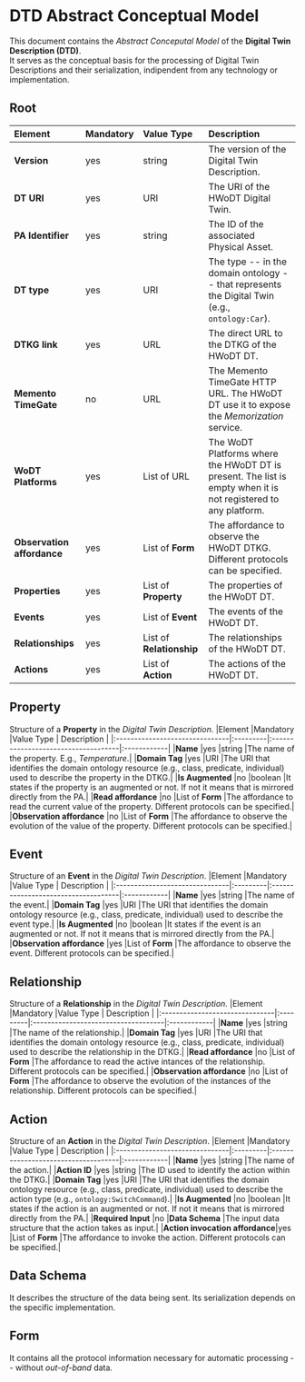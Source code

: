 # DTD Abstract Conceptual Model
This document contains the *Abstract Conceputal Model* of the **Digital Twin Description (DTD)**. \
It serves as the conceptual basis for the processing of Digital Twin Descriptions and their serialization, indipendent from any technology or implementation.

## Root

|Element                         |Mandatory |Value Type                           | Description |
|:-------------------------------|:---------|:------------------------------------|:------------|
|**Version**                     |yes       |string                               |The version of the Digital Twin Description.|
|**DT URI**                      |yes       |URI                                  |The URI of the HWoDT Digital Twin.|
|**PA Identifier**               |yes       |string                               |The ID of the associated Physical Asset.|
|**DT type**                     |yes       |URI                                  |The type -- in the domain ontology -- that represents the Digital Twin (e.g., `ontology:Car`).|
|**DTKG link**                   |yes       |URL                                  |The direct URL to the DTKG of the HWoDT DT.|
|**Memento TimeGate**            |no        |URL                                  |The Memento TimeGate HTTP URL. The HWoDT DT use it to expose the *Memorization* service.|
|**WoDT Platforms**              |yes       |List of URL                          |The WoDT Platforms where the HWoDT DT is present. The list is empty when it is not registered to any platform.|
|**Observation affordance**      |yes       |List of **Form**                     |The affordance to observe the HWoDT DTKG. Different protocols can be specified.|
|**Properties**                  |yes       |List of **Property**                 |The properties of the HWoDT DT.|
|**Events**                      |yes       |List of **Event**                    |The events of the HWoDT DT.|
|**Relationships**               |yes       |List of **Relationship**             |The relationships of the HWoDT DT.|
|**Actions**                     |yes       |List of **Action**                   |The actions of the HWoDT DT.|

## Property
Structure of a **Property** in the *Digital Twin Description*.
|Element                         |Mandatory |Value Type                           | Description |
|:-------------------------------|:---------|:------------------------------------|:------------|
|**Name**                        |yes       |string                               |The name of the property. E.g., *Temperature*.|
|**Domain Tag**                  |yes       |URI                                  |The URI that identifies the domain ontology resource (e.g., class, predicate, individual) used to describe the property in the DTKG.|
|**Is Augmented**                |no        |boolean                              |It states if the property is an augmented or not. If not it means that is mirrored directly from the PA.|
|**Read affordance**             |no        |List of **Form**                     |The affordance to read the current value of the property. Different protocols can be specified.|
|**Observation affordance**      |no        |List of **Form**                     |The affordance to observe the evolution of the value of the property. Different protocols can be specified.|

## Event
Structure of an **Event** in the *Digital Twin Description*.
|Element                         |Mandatory |Value Type                           | Description |
|:-------------------------------|:---------|:------------------------------------|:------------|
|**Name**                        |yes       |string                               |The name of the event.|
|**Domain Tag**                  |yes       |URI                                  |The URI that identifies the domain ontology resource (e.g., class, predicate, individual) used to describe the event type.|
|**Is Augmented**                |no        |boolean                              |It states if the event is an augmented or not. If not it means that is mirrored directly from the PA.|
|**Observation affordance**      |yes        |List of **Form**                    |The affordance to observe the event. Different protocols can be specified.|

## Relationship
Structure of a **Relationship** in the *Digital Twin Description*.
|Element                         |Mandatory |Value Type                           | Description |
|:-------------------------------|:---------|:------------------------------------|:------------|
|**Name**                        |yes       |string                               |The name of the relationship.|
|**Domain Tag**                  |yes       |URI                                  |The URI that identifies the domain ontology resource (e.g., class, predicate, individual) used to describe the relationship in the DTKG.|
|**Read affordance**             |no        |List of **Form**                     |The affordance to read the active intances of the relationship. Different protocols can be specified.|
|**Observation affordance**      |no        |List of **Form**                     |The affordance to observe the evolution of the instances of the relationship. Different protocols can be specified.|

## Action
Structure of an **Action** in the *Digital Twin Description*.
|Element                         |Mandatory |Value Type                           | Description |
|:-------------------------------|:---------|:------------------------------------|:------------|
|**Name**                        |yes       |string                               |The name of the action.|
|**Action ID**                   |yes       |string                               |The ID used to identify the action within the DTKG.|
|**Domain Tag**                  |yes       |URI                                  |The URI that identifies the domain ontology resource (e.g., class, predicate, individual) used to describe the action type (e.g., `ontology:SwitchCommand`).|
|**Is Augmented**                |no        |boolean                              |It states if the action is an augmented or not. If not it means that is mirrored directly from the PA.|
|**Required Input**              |no        |**Data Schema**                      |The input data structure that the action takes as input.|
|**Action invocation affordance**|yes       |List of **Form**                     |The affordance to invoke the action. Different protocols can be specified.|


## Data Schema
It describes the structure of the data being sent. Its serialization depends on the specific implementation.

## Form
It contains all the protocol information necessary for automatic processing -- without *out-of-band* data.